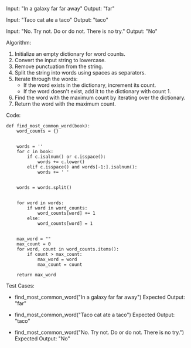 Input: "In a galaxy far far away"
Output: "far"

Input: "Taco cat ate a taco"
Output: "taco"

Input: "No. Try not. Do or do not. There is no try."
Output: "No" 

Algorithm:
1. Initialize an empty dictionary for word counts.
2. Convert the input string to lowercase.
3. Remove punctuation from the string.
4. Split the string into words using spaces as separators.
5. Iterate through the words:
   - If the word exists in the dictionary, increment its count.
   - If the word doesn't exist, add it to the dictionary with count 1.
6. Find the word with the maximum count by iterating over the dictionary.
7. Return the word with the maximum count.

Code:
```
def find_most_common_word(book):
    word_counts = {}

   
    words = ''
    for c in book:
        if c.isalnum() or c.isspace():
            words += c.lower()
        elif c.isspace() and words[-1:].isalnum():
            words += ' '

    
    words = words.split()

   
    for word in words:
        if word in word_counts:
            word_counts[word] += 1
        else:
            word_counts[word] = 1

 
    max_word = ""
    max_count = 0
    for word, count in word_counts.items():
        if count > max_count:
            max_word = word
            max_count = count

    return max_word
```
Test Cases:
- find_most_common_word("In a galaxy far far away")
  Expected Output: "far"

- find_most_common_word("Taco cat ate a taco")
  Expected Output: "taco"

- find_most_common_word("No. Try not. Do or do not. There is no try.")
  Expected Output: "No"
